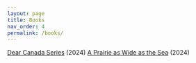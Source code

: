 ```yaml
---
layout: page
title: Books
nav_order: 4
permalink: /books/
---
```


[Dear Canada Series](https://www.scholastic.ca/dearcanada/books/) (2024)
[A Prairie as Wide as the Sea]([https://www.scholastic.ca/books/view/dear-canada-a-prairie-as-wide-as-the-sea](https://www.scholastic.ca/dearcanada/books/prairie.htm)) (2024)


